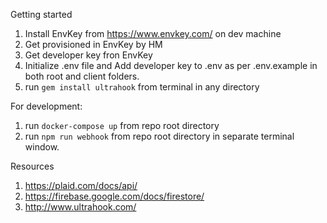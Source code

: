 Getting started

1. Install EnvKey from https://www.envkey.com/ on dev machine
1. Get provisioned in EnvKey by HM
1. Get developer key fron EnvKey
1. Initialize .env file and Add developer key to .env as per .env.example in both root and client folders.
1. run `gem install ultrahook` from terminal in any directory

For development:

1. run `docker-compose up` from repo root directory
1. run `npm run webhook` from repo root directory in separate terminal window.


Resources
1. https://plaid.com/docs/api/
1. https://firebase.google.com/docs/firestore/
1. http://www.ultrahook.com/